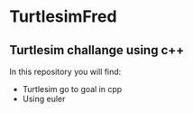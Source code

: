 # TurtlesimFred

## Turtlesim challange using c++

In this repository you will find:
* Turtlesim go to goal in cpp
* Using euler
